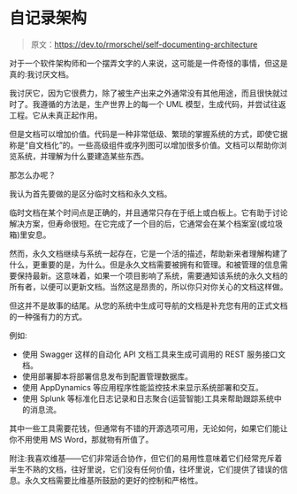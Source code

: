 # 自记录架构

> 原文：<https://dev.to/rmorschel/self-documenting-architecture>

对于一个软件架构师和一个摆弄文字的人来说，这可能是一件奇怪的事情，但这是真的:我讨厌文档。

我讨厌它，因为它很费力，除了被生产出来之外通常没有其他用途，而且很快就过时了。我遵循的方法是，生产世界上的每一个 UML 模型，生成代码，并尝试往返工程。它从未真正起作用。

但是文档可以增加价值。代码是一种非常低级、繁琐的掌握系统的方式，即使它据称是“自文档化”的。一些高级组件或序列图可以增加很多价值。文档可以帮助你浏览系统，并理解为什么要建造某些东西。

那怎么办呢？

我认为首先要做的是区分临时文档和永久文档。

临时文档在某个时间点是正确的，并且通常只存在于纸上或白板上。它有助于讨论解决方案，但寿命很短。在它完成了一个目的后，它通常会在某个档案室(或垃圾箱)里安息。

然而，永久文档继续与系统一起存在，它是一个活的描述，帮助新来者理解构建了什么，更重要的是，为什么。但是永久文档需要被拥有和管理。和被管理的信息需要保持最新。这意味着，如果一个项目影响了系统，需要通知该系统的永久文档的所有者，以便可以更新文档。当然这是昂贵的，所以你只对你关心的文档这样做。

但这并不是故事的结尾。从您的系统中生成可导航的文档是补充您有用的正式文档的一种强有力的方式。

例如:

*   使用 Swagger 这样的自动化 API 文档工具来生成可调用的 REST 服务接口文档。
*   使用部署脚本将部署信息发布到配置管理数据库。
*   使用 AppDynamics 等应用程序性能监控技术来显示系统部署和交互。
*   使用 Splunk 等标准化日志记录和日志聚合(运营智能)工具来帮助跟踪系统中的消息流。

其中一些工具需要花钱，但通常有不错的开源选项可用，无论如何，如果它们能让你不用使用 MS Word，那就物有所值了。

附注:我喜欢维基——它们非常适合协作，但它们的易用性意味着它们经常充斥着半生不熟的文档，往好里说，它们没有任何价值，往坏里说，它们提供了错误的信息。永久文档需要比维基所鼓励的更好的控制和严格性。